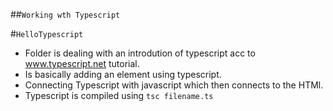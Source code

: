 #﻿#`Working wth Typescript`

#`HelloTypescript` 
- Folder is dealing with an introdution of typescript acc to www.typescript.net tutorial.
- Is basically adding an element using typescript.
- Connecting Typescript with javascript which then connects to the HTMl.
- Typescript is compiled using `tsc filename.ts`
  
